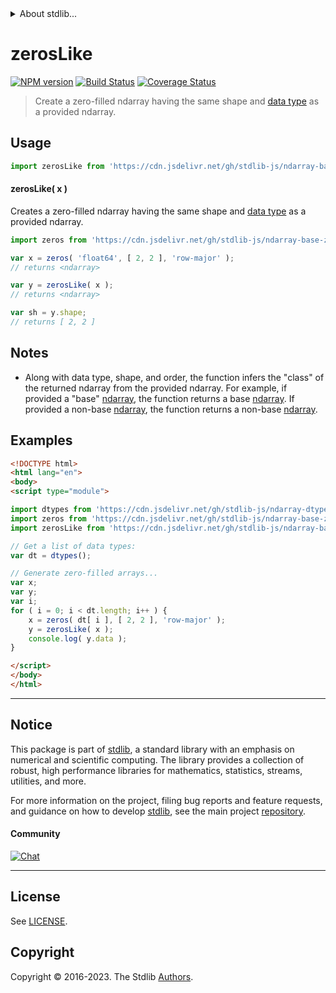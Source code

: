 <!--

@license Apache-2.0

Copyright (c) 2022 The Stdlib Authors.

Licensed under the Apache License, Version 2.0 (the "License");
you may not use this file except in compliance with the License.
You may obtain a copy of the License at

   http://www.apache.org/licenses/LICENSE-2.0

Unless required by applicable law or agreed to in writing, software
distributed under the License is distributed on an "AS IS" BASIS,
WITHOUT WARRANTIES OR CONDITIONS OF ANY KIND, either express or implied.
See the License for the specific language governing permissions and
limitations under the License.

-->


<details>
  <summary>
    About stdlib...
  </summary>
  <p>We believe in a future in which the web is a preferred environment for numerical computation. To help realize this future, we've built stdlib. stdlib is a standard library, with an emphasis on numerical and scientific computation, written in JavaScript (and C) for execution in browsers and in Node.js.</p>
  <p>The library is fully decomposable, being architected in such a way that you can swap out and mix and match APIs and functionality to cater to your exact preferences and use cases.</p>
  <p>When you use stdlib, you can be absolutely certain that you are using the most thorough, rigorous, well-written, studied, documented, tested, measured, and high-quality code out there.</p>
  <p>To join us in bringing numerical computing to the web, get started by checking us out on <a href="https://github.com/stdlib-js/stdlib">GitHub</a>, and please consider <a href="https://opencollective.com/stdlib">financially supporting stdlib</a>. We greatly appreciate your continued support!</p>
</details>

# zerosLike

[![NPM version][npm-image]][npm-url] [![Build Status][test-image]][test-url] [![Coverage Status][coverage-image]][coverage-url] <!-- [![dependencies][dependencies-image]][dependencies-url] -->

> Create a zero-filled ndarray having the same shape and [data type][@stdlib/ndarray/dtypes] as a provided ndarray.

<!-- Section to include introductory text. Make sure to keep an empty line after the intro `section` element and another before the `/section` close. -->

<section class="intro">

</section>

<!-- /.intro -->

<!-- Package usage documentation. -->



<section class="usage">

## Usage

```javascript
import zerosLike from 'https://cdn.jsdelivr.net/gh/stdlib-js/ndarray-base-zeros-like@esm/index.mjs';
```

#### zerosLike( x )

Creates a zero-filled ndarray having the same shape and [data type][@stdlib/ndarray/dtypes] as a provided ndarray.

```javascript
import zeros from 'https://cdn.jsdelivr.net/gh/stdlib-js/ndarray-base-zeros@esm/index.mjs';

var x = zeros( 'float64', [ 2, 2 ], 'row-major' );
// returns <ndarray>

var y = zerosLike( x );
// returns <ndarray>

var sh = y.shape;
// returns [ 2, 2 ]
```

</section>

<!-- /.usage -->

<!-- Package usage notes. Make sure to keep an empty line after the `section` element and another before the `/section` close. -->

<section class="notes">

## Notes

-   Along with data type, shape, and order, the function infers the "class" of the returned ndarray from the provided ndarray. For example, if provided a "base" [ndarray][@stdlib/ndarray/base/ctor], the function returns a base [ndarray][@stdlib/ndarray/base/ctor]. If provided a non-base [ndarray][@stdlib/ndarray/ctor], the function returns a non-base [ndarray][@stdlib/ndarray/ctor].

</section>

<!-- /.notes -->

<!-- Package usage examples. -->

<section class="examples">

## Examples

<!-- eslint no-undef: "error" -->

```html
<!DOCTYPE html>
<html lang="en">
<body>
<script type="module">

import dtypes from 'https://cdn.jsdelivr.net/gh/stdlib-js/ndarray-dtypes@esm/index.mjs';
import zeros from 'https://cdn.jsdelivr.net/gh/stdlib-js/ndarray-base-zeros@esm/index.mjs';
import zerosLike from 'https://cdn.jsdelivr.net/gh/stdlib-js/ndarray-base-zeros-like@esm/index.mjs';

// Get a list of data types:
var dt = dtypes();

// Generate zero-filled arrays...
var x;
var y;
var i;
for ( i = 0; i < dt.length; i++ ) {
    x = zeros( dt[ i ], [ 2, 2 ], 'row-major' );
    y = zerosLike( x );
    console.log( y.data );
}

</script>
</body>
</html>
```

</section>

<!-- /.examples -->

<!-- Section to include cited references. If references are included, add a horizontal rule *before* the section. Make sure to keep an empty line after the `section` element and another before the `/section` close. -->

<section class="references">

</section>

<!-- /.references -->

<!-- Section for related `stdlib` packages. Do not manually edit this section, as it is automatically populated. -->

<section class="related">

</section>

<!-- /.related -->

<!-- Section for all links. Make sure to keep an empty line after the `section` element and another before the `/section` close. -->


<section class="main-repo" >

* * *

## Notice

This package is part of [stdlib][stdlib], a standard library with an emphasis on numerical and scientific computing. The library provides a collection of robust, high performance libraries for mathematics, statistics, streams, utilities, and more.

For more information on the project, filing bug reports and feature requests, and guidance on how to develop [stdlib][stdlib], see the main project [repository][stdlib].

#### Community

[![Chat][chat-image]][chat-url]

---

## License

See [LICENSE][stdlib-license].


## Copyright

Copyright &copy; 2016-2023. The Stdlib [Authors][stdlib-authors].

</section>

<!-- /.stdlib -->

<!-- Section for all links. Make sure to keep an empty line after the `section` element and another before the `/section` close. -->

<section class="links">

[npm-image]: http://img.shields.io/npm/v/@stdlib/ndarray-base-zeros-like.svg
[npm-url]: https://npmjs.org/package/@stdlib/ndarray-base-zeros-like

[test-image]: https://github.com/stdlib-js/ndarray-base-zeros-like/actions/workflows/test.yml/badge.svg?branch=main
[test-url]: https://github.com/stdlib-js/ndarray-base-zeros-like/actions/workflows/test.yml?query=branch:main

[coverage-image]: https://img.shields.io/codecov/c/github/stdlib-js/ndarray-base-zeros-like/main.svg
[coverage-url]: https://codecov.io/github/stdlib-js/ndarray-base-zeros-like?branch=main

<!--

[dependencies-image]: https://img.shields.io/david/stdlib-js/ndarray-base-zeros-like.svg
[dependencies-url]: https://david-dm.org/stdlib-js/ndarray-base-zeros-like/main

-->

[chat-image]: https://img.shields.io/gitter/room/stdlib-js/stdlib.svg
[chat-url]: https://app.gitter.im/#/room/#stdlib-js_stdlib:gitter.im

[stdlib]: https://github.com/stdlib-js/stdlib

[stdlib-authors]: https://github.com/stdlib-js/stdlib/graphs/contributors

[umd]: https://github.com/umdjs/umd
[es-module]: https://developer.mozilla.org/en-US/docs/Web/JavaScript/Guide/Modules

[deno-url]: https://github.com/stdlib-js/ndarray-base-zeros-like/tree/deno
[umd-url]: https://github.com/stdlib-js/ndarray-base-zeros-like/tree/umd
[esm-url]: https://github.com/stdlib-js/ndarray-base-zeros-like/tree/esm
[branches-url]: https://github.com/stdlib-js/ndarray-base-zeros-like/blob/main/branches.md

[stdlib-license]: https://raw.githubusercontent.com/stdlib-js/ndarray-base-zeros-like/main/LICENSE

[@stdlib/ndarray/base/ctor]: https://github.com/stdlib-js/stdlib/tree/esm

[@stdlib/ndarray/ctor]: https://github.com/stdlib-js/stdlib/tree/esm

[@stdlib/ndarray/dtypes]: https://github.com/stdlib-js/stdlib/tree/esm

</section>

<!-- /.links -->
